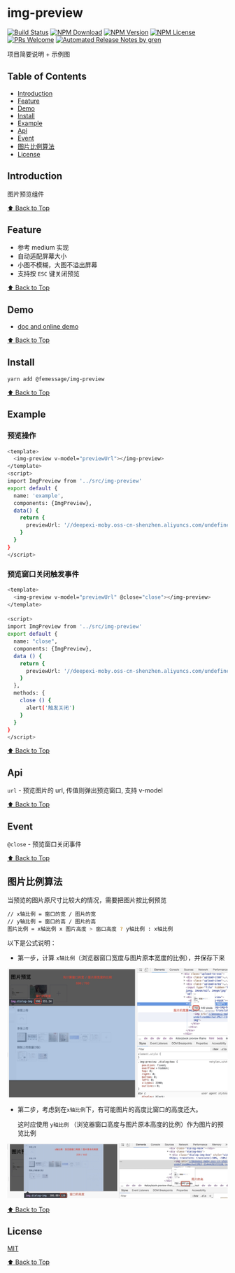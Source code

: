 # img-preview

[![Build Status](https://travis-ci.com/FEMessage/img-preview.svg?branch=master)](https://travis-ci.com/FEMessage/img-preview)
[![NPM Download](https://img.shields.io/npm/dm/@femessage/img-preview.svg)](https://www.npmjs.com/package/@femessage/img-preview)
[![NPM Version](https://img.shields.io/npm/v/@femessage/img-preview.svg)](https://www.npmjs.com/package/@femessage/img-preview)
[![NPM License](https://img.shields.io/npm/l/@femessage/img-preview.svg)](https://github.com/FEMessage/img-preview/blob/master/LICENSE)
[![PRs Welcome](https://img.shields.io/badge/PRs-welcome-brightgreen.svg)](https://github.com/FEMessage/img-preview/pulls)
[![Automated Release Notes by gren](https://img.shields.io/badge/%F0%9F%A4%96-release%20notes-00B2EE.svg)](https://github-tools.github.io/github-release-notes/)

项目简要说明 + 示例图

## Table of Contents

* [Introduction](#introduction)
* [Feature](#feature)
* [Demo](#demo)
* [Install](#install)
* [Example](#example)
* [Api](#api)
* [Event](#event)
* [图片比例算法](#图片比例算法)
* [License](#license)

## Introduction

图片预览组件

[⬆ Back to Top](#table-of-contents)

## Feature

* 参考 medium 实现
* 自动适配屏幕大小
* 小图不模糊，大图不溢出屏幕
* 支持按 `ESC` 键关闭预览

[⬆ Back to Top](#table-of-contents)

## Demo

* [doc and online demo](https://femessage.github.io/img-preview/)

[⬆ Back to Top](#table-of-contents)

## Install

```sh
yarn add @femessage/img-preview
```

[⬆ Back to Top](#table-of-contents)

## Example

### 预览操作

```sh
<template>
  <img-preview v-model="previewUrl"></img-preview>
</template>
<script>
import ImgPreview from '../src/img-preview'
export default {
  name: 'example',
  components: {ImgPreview},
  data() {
    return {
      previewUrl: '//deepexi-moby.oss-cn-shenzhen.aliyuncs.com/undefined头像-1544260671963.jpg',
    }
  }
}
</script>
```

### 预览窗口关闭触发事件

```sh
<template>
  <img-preview v-model="previewUrl" @close="close"></img-preview>
</template>

<script>
import ImgPreview from '../src/img-preview'
export default {
  name: "close",
  components: {ImgPreview},
  data () {
    return {
      previewUrl: '//deepexi-moby.oss-cn-shenzhen.aliyuncs.com/undefined头像-1544260671963.jpg'
    }
  },
  methods: {
    close () {
      alert('触发关闭')
    }
  }
}
</script>
```

[⬆ Back to Top](#table-of-contents)

## Api

`url` - 预览图片的 url, 传值则弹出预览窗口, 支持 v-model

[⬆ Back to Top](#table-of-contents)

## Event

`@close` - 预览窗口关闭事件

[⬆ Back to Top](#table-of-contents)

## 图片比例算法

当预览的图片原尺寸比较大的情况，需要把图片按比例预览

```sh
// x轴比例 = 窗口的宽 / 图片的宽
// y轴比例 = 窗口的高 / 图片的高
图片比例 = x轴比例 x 图片高度 > 窗口高度 ? y轴比例 : x轴比例
```

以下是公式说明：

* 第一步，计算 `x轴比例`（浏览器窗口宽度与图片原本宽度的比例），并保存下来

![image-20181210204220704](./assets/WechatIMG5.jpeg)

* 第二步，考虑到在`x轴比例`下，有可能图片的高度比窗口的高度还大。

  这时应使用 `y轴比例` （浏览器窗口高度与图片原本高度的比例）作为图片的预览比例

![image-20181211141542119](./assets/WechatIMG61.jpeg)

[⬆ Back to Top](#table-of-contents)

## License

[MIT](./LICENSE)

[⬆ Back to Top](#table-of-contents)
